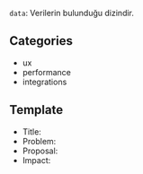 `data`: Verilerin bulunduğu dizindir.

## Categories
- ux
- performance
- integrations

## Template
- Title:
- Problem:
- Proposal:
- Impact: